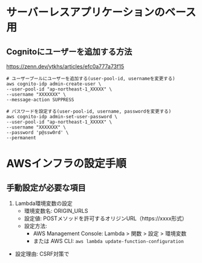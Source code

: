# サーバーレスアプリケーションのベース用

## Cognitoにユーザーを追加する方法

https://zenn.dev/ytkhs/articles/efc0a777a73f15

```
# ユーザープールにユーザーを追加する(user-pool-id, usernameを変更する)
aws cognito-idp admin-create-user \
--user-pool-id "ap-northeast-1_XXXXX" \
--username "XXXXXXX" \
--message-action SUPPRESS
```

```
# パスワードを設定する(user-pool-id, username, passwordを変更する)
aws cognito-idp admin-set-user-password \
--user-pool-id "ap-northeast-1_XXXXX" \
--username "XXXXXXX" \
--password 'p@ssw0rd' \
--permanent
```

# AWSインフラの設定手順

## 手動設定が必要な項目

1. Lambda環境変数の設定
   - 環境変数名: ORIGIN_URLS
   - 設定値: POSTメソッドを許可するオリジンURL（https://xxxx形式）
   - 設定方法:
     - AWS Management Console: Lambda > 関数 > 設定 > 環境変数
     - または AWS CLI: `aws lambda update-function-configuration`

- 設定理由: CSRF対策で
